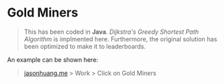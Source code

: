 # Gold Miners

> This has been coded in __Java__. _Dijkstra's Greedy Shortest Path Algorithm_ is implmented here. Furthermore, the original solution has been optimized to make it to leaderboards. 

An example can be shown here: 

> [jasonhuang.me](jasonhuang.me) > Work > Click on Gold Miners
